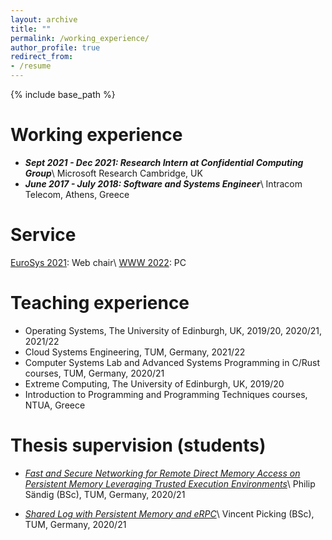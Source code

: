 ```yaml
---
layout: archive
title: ""
permalink: /working_experience/
author_profile: true
redirect_from:
- /resume
---
```


{% include base_path %}

Working experience
======
* <strong>*Sept 2021 - Dec 2021: Research Intern at Confidential Computing Group*</strong>\\
    Microsoft Research Cambridge, UK
* <strong>*June 2017 - July 2018: Software and Systems Engineer*</strong>\\
    Intracom Telecom, Athens, Greece

Service
======
[EuroSys 2021](https://2021.eurosys.org/): Web chair\\
[WWW 2022](https://www2022.thewebconf.org/): PC



Teaching experience
======
* Operating Systems, The University of Edinburgh, UK, 2019/20, 2020/21, 2021/22
* Cloud Systems Engineering, TUM, Germany, 2021/22
* Computer Systems Lab and Advanced Systems Programming in C/Rust courses, TUM, Germany, 2020/21
* Extreme Computing, The University of Edinburgh, UK, 2019/20
* Introduction to Programming and Programming Techniques courses, NTUA, Greece

Thesis supervision (students)
======
* [*Fast and Secure Networking for Remote Direct Memory Access on Persistent Memory Leveraging Trusted Execution Environments*](https://dse.in.tum.de/wp-content/uploads/2022/01/BT_SaendigPhilip.pdf)\\
    Philip Sändig (BSc), TUM, Germany, 2020/21

* [*Shared Log with Persistent Memory and eRPC*](https://dse.in.tum.de/wp-content/uploads/2022/01/BA_Vincent-Picking.pdf)\\
    Vincent Picking (BSc), TUM, Germany, 2020/21
